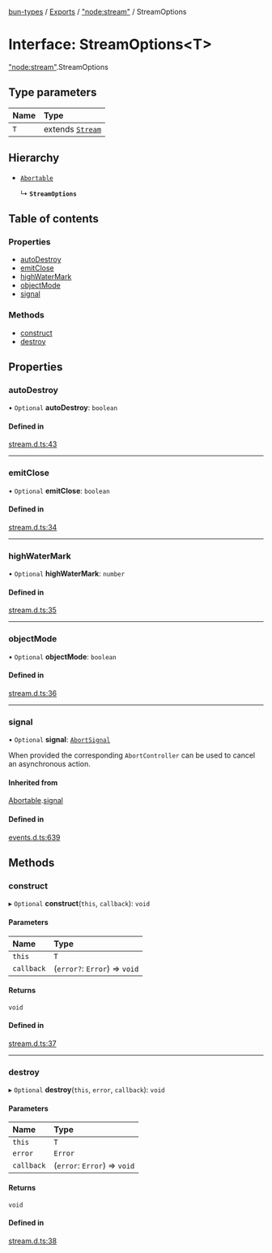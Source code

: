 [bun-types](../README.md) / [Exports](../modules.md) / ["node:stream"](../modules/node_stream_.md) / StreamOptions

# Interface: StreamOptions<T\>

["node:stream"](../modules/node_stream_.md).StreamOptions

## Type parameters

| Name | Type |
| :------ | :------ |
| `T` | extends [`Stream`](../classes/stream_.Stream.md) |

## Hierarchy

- [`Abortable`](events_.EventEmitter.Abortable.md)

  ↳ **`StreamOptions`**

## Table of contents

### Properties

- [autoDestroy](node_stream_.StreamOptions.md#autodestroy)
- [emitClose](node_stream_.StreamOptions.md#emitclose)
- [highWaterMark](node_stream_.StreamOptions.md#highwatermark)
- [objectMode](node_stream_.StreamOptions.md#objectmode)
- [signal](node_stream_.StreamOptions.md#signal)

### Methods

- [construct](node_stream_.StreamOptions.md#construct)
- [destroy](node_stream_.StreamOptions.md#destroy)

## Properties

### autoDestroy

• `Optional` **autoDestroy**: `boolean`

#### Defined in

[stream.d.ts:43](https://github.com/valgaze/bun-types/blob/5e53f27/stream.d.ts#L43)

___

### emitClose

• `Optional` **emitClose**: `boolean`

#### Defined in

[stream.d.ts:34](https://github.com/valgaze/bun-types/blob/5e53f27/stream.d.ts#L34)

___

### highWaterMark

• `Optional` **highWaterMark**: `number`

#### Defined in

[stream.d.ts:35](https://github.com/valgaze/bun-types/blob/5e53f27/stream.d.ts#L35)

___

### objectMode

• `Optional` **objectMode**: `boolean`

#### Defined in

[stream.d.ts:36](https://github.com/valgaze/bun-types/blob/5e53f27/stream.d.ts#L36)

___

### signal

• `Optional` **signal**: [`AbortSignal`](../modules.md#abortsignal)

When provided the corresponding `AbortController` can be used to cancel an asynchronous action.

#### Inherited from

[Abortable](events_.EventEmitter.Abortable.md).[signal](events_.EventEmitter.Abortable.md#signal)

#### Defined in

[events.d.ts:639](https://github.com/valgaze/bun-types/blob/5e53f27/events.d.ts#L639)

## Methods

### construct

▸ `Optional` **construct**(`this`, `callback`): `void`

#### Parameters

| Name | Type |
| :------ | :------ |
| `this` | `T` |
| `callback` | (`error?`: `Error`) => `void` |

#### Returns

`void`

#### Defined in

[stream.d.ts:37](https://github.com/valgaze/bun-types/blob/5e53f27/stream.d.ts#L37)

___

### destroy

▸ `Optional` **destroy**(`this`, `error`, `callback`): `void`

#### Parameters

| Name | Type |
| :------ | :------ |
| `this` | `T` |
| `error` | `Error` |
| `callback` | (`error`: `Error`) => `void` |

#### Returns

`void`

#### Defined in

[stream.d.ts:38](https://github.com/valgaze/bun-types/blob/5e53f27/stream.d.ts#L38)
